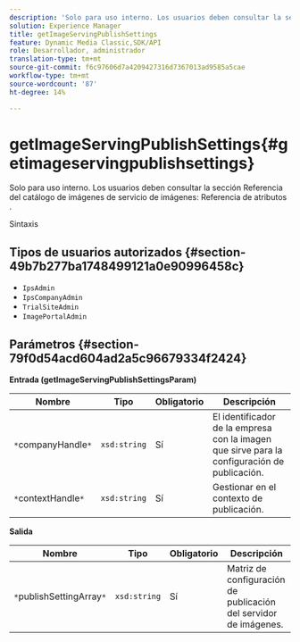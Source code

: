 ```yaml
---
description: 'Solo para uso interno. Los usuarios deben consultar la sección Referencia del catálogo de imágenes de servicio de imágenes: Referencia de atributos .'
solution: Experience Manager
title: getImageServingPublishSettings
feature: Dynamic Media Classic,SDK/API
role: Desarrollador, administrador
translation-type: tm+mt
source-git-commit: f6c97606d7a4209427316d7367013ad9585a5cae
workflow-type: tm+mt
source-wordcount: '87'
ht-degree: 14%

---
```



# getImageServingPublishSettings{#getimageservingpublishsettings}

Solo para uso interno. Los usuarios deben consultar la sección Referencia del catálogo de imágenes de servicio de imágenes: Referencia de atributos .

Sintaxis

## Tipos de usuarios autorizados {#section-49b7b277ba1748499121a0e90996458c}

* `IpsAdmin`
* `IpsCompanyAdmin`
* `TrialSiteAdmin`
* `ImagePortalAdmin`

## Parámetros {#section-79f0d54acd604ad2a5c96679334f2424}

**Entrada (getImageServingPublishSettingsParam)**

| Nombre | Tipo | Obligatorio | Descripción |
|---|---|---|---|
| `*`companyHandle`*` | `xsd:string` | Sí | El identificador de la empresa con la imagen que sirve para la configuración de publicación. |
| `*`contextHandle`*` | `xsd:string` | Sí | Gestionar en el contexto de publicación. |

**Salida**

| Nombre | Tipo | Obligatorio | Descripción |
|---|---|---|---|
| `*`publishSettingArray`*` | `xsd:string` | Sí | Matriz de configuración de publicación del servidor de imágenes. |

